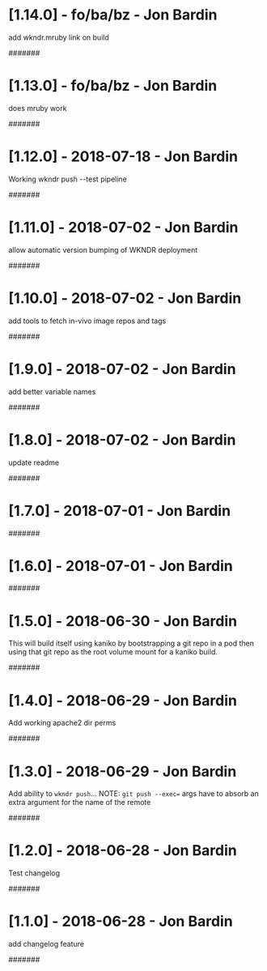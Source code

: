 # [1.14.0] - fo/ba/bz - Jon Bardin

add wkndr.mruby link on build

#######

# [1.13.0] - fo/ba/bz - Jon Bardin

does mruby work

#######

# [1.12.0] - 2018-07-18 - Jon Bardin

Working wkndr push --test pipeline

#######

# [1.11.0] - 2018-07-02 - Jon Bardin

allow automatic version bumping of WKNDR deployment

#######

# [1.10.0] - 2018-07-02 - Jon Bardin

add tools to fetch in-vivo image repos and tags

#######

# [1.9.0] - 2018-07-02 - Jon Bardin

add better variable names

#######

# [1.8.0] - 2018-07-02 - Jon Bardin

update readme

#######

# [1.7.0] - 2018-07-01 - Jon Bardin



#######

# [1.6.0] - 2018-07-01 - Jon Bardin



#######

# [1.5.0] - 2018-06-30 - Jon Bardin

This will build itself using kaniko by bootstrapping a git repo in a pod
then using that git repo as the root volume mount for a kaniko build.

#######

# [1.4.0] - 2018-06-29 - Jon Bardin

Add working apache2 dir perms

#######

# [1.3.0] - 2018-06-29 - Jon Bardin

Add ability to `wkndr push`... NOTE: `git push --exec=` args have to absorb an extra argument for the name of the remote

#######

# [1.2.0] - 2018-06-28 - Jon Bardin

Test changelog

#######

# [1.1.0] - 2018-06-28 - Jon Bardin

add changelog feature

#######
